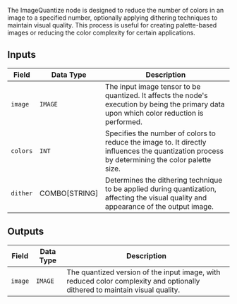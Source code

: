 The ImageQuantize node is designed to reduce the number of colors in an image to a specified number, optionally applying dithering techniques to maintain visual quality. This process is useful for creating palette-based images or reducing the color complexity for certain applications.

## Inputs

| Field   | Data Type | Description                                                                       |
|---------|-------------|-----------------------------------------------------------------------------------|
| `image` | `IMAGE`     | The input image tensor to be quantized. It affects the node's execution by being the primary data upon which color reduction is performed. |
| `colors`| `INT`       | Specifies the number of colors to reduce the image to. It directly influences the quantization process by determining the color palette size. |
| `dither`| COMBO[STRING] | Determines the dithering technique to be applied during quantization, affecting the visual quality and appearance of the output image. |

## Outputs

| Field | Data Type | Description                                                                   |
|-------|-------------|-------------------------------------------------------------------------------|
| `image`| `IMAGE`     | The quantized version of the input image, with reduced color complexity and optionally dithered to maintain visual quality. |
